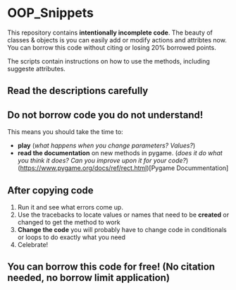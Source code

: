 # OOP_Snippets

This repository contains **intentionally incomplete code**.
The beauty of classes & objects is you can easily add or modify actions and attribtes now. You can borrow this code without citing or losing 20% borrowed points. 

The scripts contain instructions on how to use the methods, including suggeste attributes. 

## Read the descriptions carefully
## Do not borrow code you do not understand!
This means you should take the time to:
- **play** (_what happens when you change parameters? Values?_)
- **read the documentation** on new methods in pygame. (_does it do what you think it does? Can you improve upon it for your code?_)
(https://www.pygame.org/docs/ref/rect.html)[Pygame Docummentation]

## After copying code
1. Run it and see what errors come up.
2. Use the tracebacks to locate values or names that need to be **created** or changed to get the method to work
3. **Change the code** you will probably have to change code in conditionals or loops to do exactly what you need
4. Celebrate!

## You can borrow this code for free! (No citation needed, no borrow limit application)
